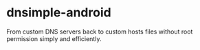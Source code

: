 # dnsimple-android
From custom DNS servers back to custom hosts files without root permission simply and efficiently.
